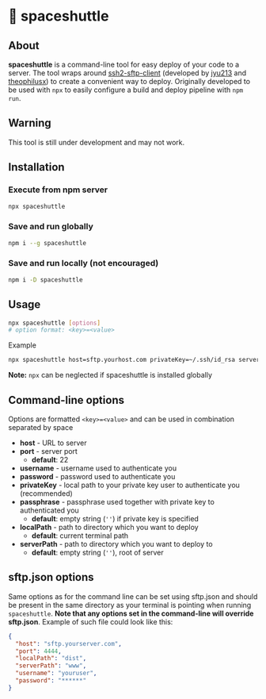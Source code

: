 # 🚀 spaceshuttle

## About

**spaceshuttle** is a command-line tool for easy deploy of your code to a server. The tool wraps around [ssh2-sftp-client](https://www.npmjs.com/package/ssh2-sftp-client) (developed by [jyu213](https://www.npmjs.com/~jyu213) and [theophilusx](https://www.npmjs.com/~theophilusx)) to create a convenient way to deploy. Originally developed to be used with `npx` to easily configure a build and deploy pipeline with `npm run`.

## Warning

This tool is still under development and may not work.

## Installation

### Execute from npm server

``` bash
npx spaceshuttle
```

### Save and run globally

``` bash
npm i --g spaceshuttle
```

### Save and run locally (not encouraged)

``` bash
npm i -D spaceshuttle
```

## Usage

``` bash
npx spaceshuttle [options]
# option format: <key>=<value>
```

Example

``` bash
npx spaceshuttle host=sftp.yourhost.com privateKey=~/.ssh/id_rsa serverPath=www
```

**Note:** `npx` can be neglected if spaceshuttle is installed globally

## Command-line options

Options are formatted `<key>=<value>` and can be used in combination separated by space

- **host** - URL to server
- **port** - server port
  - **default**: 22
- **username** - username used to authenticate you
- **password** - password used to authenticate you
- **privateKey** - local path to your private key user to authenticate you (recommended)
- **passphrase** - passphrase used together with private key to authenticated you
  - **default**: empty string (`''`) if private key is specified
- **localPath** - path to directory which you want to deploy
  - **default**: current terminal path
- **serverPath** - path to directory which you want to deploy to
  - **default**: empty string (`''`), root of server

## sftp.json options

Same options as for the command line can be set using sftp.json
and should be present in the same directory as your terminal is
pointing when running `spaceshuttle`. **Note that any options set in the command-line will override sftp.json**. Example of such file could look like this:

``` json
{
  "host": "sftp.yourserver.com",
  "port": 4444,
  "localPath": "dist",
  "serverPath": "www",
  "username": "youruser",
  "password": "******"
}
```
